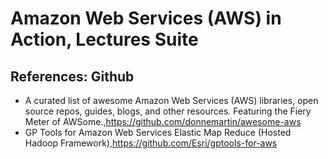 # Amazon Web Services (AWS) in Action, Lectures Suite

## References: Github
+ A curated list of awesome Amazon Web Services (AWS) libraries, open source repos, guides, blogs, and other resources. Featuring the Fiery Meter of AWSome.,https://github.com/donnemartin/awesome-aws
+ GP Tools for Amazon Web Services Elastic Map Reduce (Hosted Hadoop Framework),https://github.com/Esri/gptools-for-aws

